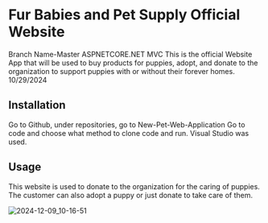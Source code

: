 # Fur Babies and Pet Supply Official Website 
Branch Name-Master
ASPNETCORE.NET MVC 
This is the official Website App that will be used to buy products for puppies, adopt, and donate to the organization to support puppies with or without their forever homes. 10/29/2024
## Installation 
Go to Github, under repositories, go to New-Pet-Web-Application
Go to code and choose what method to clone code and run. Visual Studio was used.
## Usage
This website is used to donate to the organization for the caring of puppies. The customer can also adopt a puppy or just donate to take care of them.




![2024-12-09_10-16-51](https://github.com/user-attachments/assets/21fd3528-3fa5-42f7-8993-0f778fa09672)
